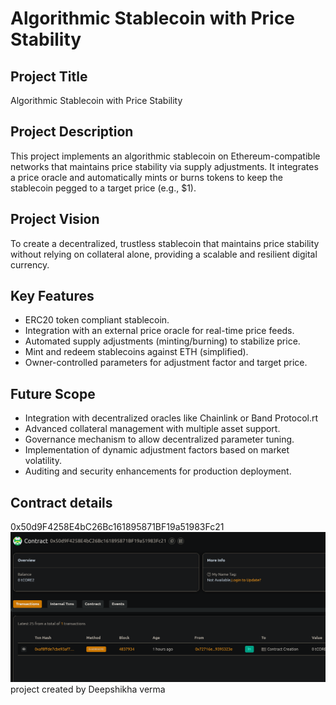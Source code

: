 # Algorithmic Stablecoin with Price Stability

## Project Title
Algorithmic Stablecoin with Price Stability

## Project Description

This project implements an algorithmic stablecoin on Ethereum-compatible networks that maintains price stability via supply adjustments. It integrates a price oracle and automatically mints or burns tokens to keep the stablecoin pegged to a target price (e.g., $1).

## Project Vision

To create a decentralized, trustless stablecoin that maintains price stability without relying on collateral alone, providing a scalable and resilient digital currency.

## Key Features
- ERC20 token compliant stablecoin.
- Integration with an external price oracle for real-time price feeds.
- Automated supply adjustments (minting/burning) to stabilize price.
- Mint and redeem stablecoins against ETH (simplified).
- Owner-controlled parameters for adjustment factor and target price.

## Future Scope
- Integration with decentralized oracles like Chainlink or Band Protocol.rt
- Advanced collateral management with multiple asset support.
- Governance mechanism to allow decentralized parameter tuning.
- Implementation of dynamic adjustment factors based on market volatility.
- Auditing and security enhancements for production deployment.

## Contract details
0x50d9F4258E4bC26Bc161895871BF19a51983Fc21![alt text](image.png)
project created  by Deepshikha verma
